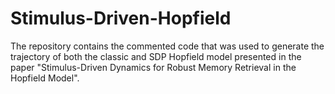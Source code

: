 # Stimulus-Driven-Hopfield
The repository contains the commented code that was used to generate the trajectory of both the classic and SDP Hopfield model presented in the paper "Stimulus-Driven Dynamics for Robust Memory Retrieval in the Hopfield Model".
